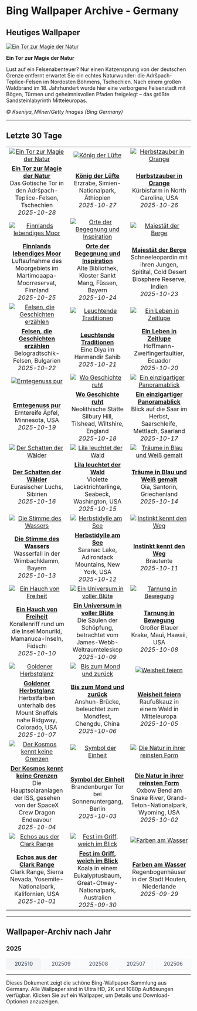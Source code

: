 # Bing Wallpaper Archive - Germany

## Heutiges Wallpaper

[![Ein Tor zur Magie der Natur](https://www.bing.com/th?id=OHR.TepliceRocks_DE-DE1966832338_UHD.jpg&pid=hp&w=2560)](https://bing.codexun.com/de/detail/20251028)

**Ein Tor zur Magie der Natur**

Lust auf ein Felsenabenteuer? Nur einen Katzensprung von der deutschen Grenze entfernt erwartet Sie ein echtes Naturwunder: die Adršpach-Teplice-Felsen im Nordosten Böhmens, Tschechien. Nach einem großen Waldbrand im 18. Jahrhundert wurde hier eine verborgene Felsenstadt mit Bögen, Türmen und geheimnisvollen Pfaden freigelegt – das größte Sandsteinlabyrinth Mitteleuropas.

*© Kseniya_Milner/Getty Images (Bing Germany)*

---

## Letzte 30 Tage

| | | |
|:---:|:---:|:---:|
| [![Ein Tor zur Magie der Natur](https://www.bing.com/th?id=OHR.TepliceRocks_DE-DE1966832338_UHD.jpg&pid=hp&w=2560)](https://bing.codexun.com/de/detail/20251028) | [![König der Lüfte](https://www.bing.com/th?id=OHR.AfricanRaven_DE-DE9134207646_UHD.jpg&pid=hp&w=2560)](https://bing.codexun.com/de/detail/20251027) | [![Herbstzauber in Orange](https://www.bing.com/th?id=OHR.PumpkinFarm_DE-DE1674202755_UHD.jpg&pid=hp&w=2560)](https://bing.codexun.com/de/detail/20251026) | 
| **[Ein Tor zur Magie der Natur](https://bing.codexun.com/de/detail/20251028)**<br>Das Gotische Tor in den Adršpach-Teplice-Felsen, Tschechien<br>*2025-10-28* | **[König der Lüfte](https://bing.codexun.com/de/detail/20251027)**<br>Erzrabe, Simien-Nationalpark, Äthiopien<br>*2025-10-27* | **[Herbstzauber in Orange](https://bing.codexun.com/de/detail/20251026)**<br>Kürbisfarm in North Carolina, USA<br>*2025-10-26* | 
| [![Finnlands lebendiges Moor](https://www.bing.com/th?id=OHR.MartimoaapaFinland_DE-DE0136132064_UHD.jpg&pid=hp&w=2560)](https://bing.codexun.com/de/detail/20251025) | [![Orte der Begegnung und Inspiration](https://www.bing.com/th?id=OHR.StMangLibrary_DE-DE0881251342_UHD.jpg&pid=hp&w=2560)](https://bing.codexun.com/de/detail/20251024) | [![Majestät der Berge](https://www.bing.com/th?id=OHR.SnowLeopard_DE-DE9074654183_UHD.jpg&pid=hp&w=2560)](https://bing.codexun.com/de/detail/20251023) | 
| **[Finnlands lebendiges Moor](https://bing.codexun.com/de/detail/20251025)**<br>Luftaufnahme des Moorgebiets im Martimoaapa-Moorreservat, Finnland<br>*2025-10-25* | **[Orte der Begegnung und Inspiration](https://bing.codexun.com/de/detail/20251024)**<br>Alte Bibliothek, Kloster Sankt Mang, Füssen, Bayern<br>*2025-10-24* | **[Majestät der Berge](https://bing.codexun.com/de/detail/20251023)**<br>Schneeleopardin mit ihren Jungen, Spitital, Cold Desert Biosphere Reserve, Indien<br>*2025-10-23* | 
| [![Felsen, die Geschichten erzählen](https://www.bing.com/th?id=OHR.BulgariaRocks_DE-DE9798723831_UHD.jpg&pid=hp&w=2560)](https://bing.codexun.com/de/detail/20251022) | [![Leuchtende Traditionen](https://www.bing.com/th?id=OHR.DiyaDiwali_DE-DE9030345451_UHD.jpg&pid=hp&w=2560)](https://bing.codexun.com/de/detail/20251021) | [![Ein Leben in Zeitlupe](https://www.bing.com/th?id=OHR.HoffmansSloth_DE-DE8974751665_UHD.jpg&pid=hp&w=2560)](https://bing.codexun.com/de/detail/20251020) | 
| **[Felsen, die Geschichten erzählen](https://bing.codexun.com/de/detail/20251022)**<br>Belogradtschik-Felsen, Bulgarien<br>*2025-10-22* | **[Leuchtende Traditionen](https://bing.codexun.com/de/detail/20251021)**<br>Eine Diya im Harmandir Sahib<br>*2025-10-21* | **[Ein Leben in Zeitlupe](https://bing.codexun.com/de/detail/20251020)**<br>Hoffmann-Zweifingerfaultier, Ecuador<br>*2025-10-20* | 
| [![Erntegenuss pur](https://www.bing.com/th?id=OHR.AppleHarvest_DE-DE2705439483_UHD.jpg&pid=hp&w=2560)](https://bing.codexun.com/de/detail/20251019) | [![Wo Geschichte ruht](https://www.bing.com/th?id=OHR.SilburyHill_DE-DE8918422000_UHD.jpg&pid=hp&w=2560)](https://bing.codexun.com/de/detail/20251018) | [![Ein einzigartiger Panoramablick](https://www.bing.com/th?id=OHR.MettlachAutumn_DE-DE9026182741_UHD.jpg&pid=hp&w=2560)](https://bing.codexun.com/de/detail/20251017) | 
| **[Erntegenuss pur](https://bing.codexun.com/de/detail/20251019)**<br>Erntereife Äpfel, Minnesota, USA<br>*2025-10-19* | **[Wo Geschichte ruht](https://bing.codexun.com/de/detail/20251018)**<br>Neolithische Stätte Silbury Hill, Tilshead, Wiltshire, England<br>*2025-10-18* | **[Ein einzigartiger Panoramablick](https://bing.codexun.com/de/detail/20251017)**<br>Blick auf die Saar im Herbst, Saarschleife, Mettlach, Saarland<br>*2025-10-17* | 
| [![Der Schatten der Wälder](https://www.bing.com/th?id=OHR.SiberianLynx_DE-DE4192979708_UHD.jpg&pid=hp&w=2560)](https://bing.codexun.com/de/detail/20251016) | [![Lila leuchtet der Wald](https://www.bing.com/th?id=OHR.AmethystLaccaria_DE-DE4085236718_UHD.jpg&pid=hp&w=2560)](https://bing.codexun.com/de/detail/20251015) | [![Träume in Blau und Weiß gemalt](https://www.bing.com/th?id=OHR.OiaSantorini_DE-DE3882296731_UHD.jpg&pid=hp&w=2560)](https://bing.codexun.com/de/detail/20251014) | 
| **[Der Schatten der Wälder](https://bing.codexun.com/de/detail/20251016)**<br>Eurasischer Luchs, Sibirien<br>*2025-10-16* | **[Lila leuchtet der Wald](https://bing.codexun.com/de/detail/20251015)**<br>Violette Lacktrichterlinge, Seabeck, Washington, USA<br>*2025-10-15* | **[Träume in Blau und Weiß gemalt](https://bing.codexun.com/de/detail/20251014)**<br>Oia, Santorin, Griechenland<br>*2025-10-14* | 
| [![Die Stimme des Wassers](https://www.bing.com/th?id=OHR.HinterseeWaterfall_DE-DE9807935907_UHD.jpg&pid=hp&w=2560)](https://bing.codexun.com/de/detail/20251013) | [![Herbstidylle am See](https://www.bing.com/th?id=OHR.SaranacLake_DE-DE3608042378_UHD.jpg&pid=hp&w=2560)](https://bing.codexun.com/de/detail/20251012) | [![Instinkt kennt den Weg](https://www.bing.com/th?id=OHR.WoodDuckHen_DE-DE3532721036_UHD.jpg&pid=hp&w=2560)](https://bing.codexun.com/de/detail/20251011) | 
| **[Die Stimme des Wassers](https://bing.codexun.com/de/detail/20251013)**<br>Wasserfall in der Wimbachklamm, Bayern<br>*2025-10-13* | **[Herbstidylle am See](https://bing.codexun.com/de/detail/20251012)**<br>Saranac Lake, Adirondack Mountains, New York, USA<br>*2025-10-12* | **[Instinkt kennt den Weg](https://bing.codexun.com/de/detail/20251011)**<br>Brautente<br>*2025-10-11* | 
| [![Ein Hauch von Freiheit](https://www.bing.com/th?id=OHR.MonurikiFiji_DE-DE3464420542_UHD.jpg&pid=hp&w=2560)](https://bing.codexun.com/de/detail/20251010) | [![Ein Universum in voller Blüte](https://www.bing.com/th?id=OHR.WebbPillars_DE-DE3382075540_UHD.jpg&pid=hp&w=2560)](https://bing.codexun.com/de/detail/20251009) | [![Tarnung in Bewegung](https://www.bing.com/th?id=OHR.OctopusCyanea_DE-DE3244013803_UHD.jpg&pid=hp&w=2560)](https://bing.codexun.com/de/detail/20251008) | 
| **[Ein Hauch von Freiheit](https://bing.codexun.com/de/detail/20251010)**<br>Korallenriff rund um die Insel Monuriki, Mamanuca-Inseln, Fidschi<br>*2025-10-10* | **[Ein Universum in voller Blüte](https://bing.codexun.com/de/detail/20251009)**<br>Die Säulen der Schöpfung, betrachtet vom James-Webb-Weltraumteleskop<br>*2025-10-09* | **[Tarnung in Bewegung](https://bing.codexun.com/de/detail/20251008)**<br>Großer Blauer Krake, Maui, Hawaii, USA<br>*2025-10-08* | 
| [![Goldener Herbstglanz](https://www.bing.com/th?id=OHR.RidgwayAspens_DE-DE7371815159_UHD.jpg&pid=hp&w=2560)](https://bing.codexun.com/de/detail/20251007) | [![Bis zum Mond und zurück](https://www.bing.com/th?id=OHR.AnshunBridge_DE-DE2900249010_UHD.jpg&pid=hp&w=2560)](https://bing.codexun.com/de/detail/20251006) | [![Weisheit feiern](https://www.bing.com/th?id=OHR.TeacherOwl_DE-DE2816959094_UHD.jpg&pid=hp&w=2560)](https://bing.codexun.com/de/detail/20251005) | 
| **[Goldener Herbstglanz](https://bing.codexun.com/de/detail/20251007)**<br>Herbstfarben unterhalb des Mount Sneffels nahe Ridgway, Colorado, USA<br>*2025-10-07* | **[Bis zum Mond und zurück](https://bing.codexun.com/de/detail/20251006)**<br>Anshun-Brücke, beleuchtet zum Mondfest, Chengdu, China<br>*2025-10-06* | **[Weisheit feiern](https://bing.codexun.com/de/detail/20251005)**<br>Raufußkauz in einem Wald in Mitteleuropa<br>*2025-10-05* | 
| [![Der Kosmos kennt keine Grenzen](https://www.bing.com/th?id=OHR.DragonEndeavour_DE-DE7375931305_UHD.jpg&pid=hp&w=2560)](https://bing.codexun.com/de/detail/20251004) | [![Symbol der Einheit](https://www.bing.com/th?id=OHR.BrandenburgGate_DE-DE4138430516_UHD.jpg&pid=hp&w=2560)](https://bing.codexun.com/de/detail/20251003) | [![Die Natur in ihrer reinsten Form](https://www.bing.com/th?id=OHR.OxbowBend_DE-DE1318690148_UHD.jpg&pid=hp&w=2560)](https://bing.codexun.com/de/detail/20251002) | 
| **[Der Kosmos kennt keine Grenzen](https://bing.codexun.com/de/detail/20251004)**<br>Die Hauptsolaranlagen der ISS, gesehen von der SpaceX Crew Dragon Endeavour<br>*2025-10-04* | **[Symbol der Einheit](https://bing.codexun.com/de/detail/20251003)**<br>Brandenburger Tor bei Sonnenuntergang, Berlin<br>*2025-10-03* | **[Die Natur in ihrer reinsten Form](https://bing.codexun.com/de/detail/20251002)**<br>Oxbow Bend am Snake River, Grand-Teton-Nationalpark, Wyoming, USA<br>*2025-10-02* | 
| [![Echos aus der Clark Range](https://www.bing.com/th?id=OHR.YosemiteClark_DE-DE1037605908_UHD.jpg&pid=hp&w=2560)](https://bing.codexun.com/de/detail/20251001) | [![Fest im Griff, weich im Blick](https://www.bing.com/th?id=OHR.EucalyptusKoala_DE-DE1090162276_UHD.jpg&pid=hp&w=2560)](https://bing.codexun.com/de/detail/20250930) | [![Farben am Wasser](https://www.bing.com/th?id=OHR.HoutenHouses_DE-DE0958725859_UHD.jpg&pid=hp&w=2560)](https://bing.codexun.com/de/detail/20250929) | 
| **[Echos aus der Clark Range](https://bing.codexun.com/de/detail/20251001)**<br>Clark Range, Sierra Nevada, Yosemite-Nationalpark, Kalifornien, USA<br>*2025-10-01* | **[Fest im Griff, weich im Blick](https://bing.codexun.com/de/detail/20250930)**<br>Koala in einem Eukalyptusbaum, Great-Otway-Nationalpark, Australien<br>*2025-09-30* | **[Farben am Wasser](https://bing.codexun.com/de/detail/20250929)**<br>Regenbogenhäuser in der Stadt Houten, Niederlande<br>*2025-09-29* | 


---

## Wallpaper-Archiv nach Jahr

### 2025
<div style="display: grid; grid-template-columns: repeat(auto-fit, minmax(80px, 1fr)); gap: 6px; margin: 12px 0;">
<a href="https://bing.codexun.com/de/archive/202510" style="padding: 6px 12px; font-size: 14px; border-radius: 6px; box-shadow: 0 1px 2px rgba(0,0,0,0.1); background-color: #f3f4f6; color: #374151; text-decoration: none; text-align: center; transition: background-color 0.2s ease; font-weight: 500;">202510</a>
<a href="https://bing.codexun.com/de/archive/202509" style="padding: 6px 12px; font-size: 14px; border-radius: 6px; box-shadow: 0 1px 2px rgba(0,0,0,0.1); background-color: #f9fafb; color: #374151; text-decoration: none; text-align: center; transition: background-color 0.2s ease;">202509</a>
<a href="https://bing.codexun.com/de/archive/202508" style="padding: 6px 12px; font-size: 14px; border-radius: 6px; box-shadow: 0 1px 2px rgba(0,0,0,0.1); background-color: #f9fafb; color: #374151; text-decoration: none; text-align: center; transition: background-color 0.2s ease;">202508</a>
<a href="https://bing.codexun.com/de/archive/202507" style="padding: 6px 12px; font-size: 14px; border-radius: 6px; box-shadow: 0 1px 2px rgba(0,0,0,0.1); background-color: #f9fafb; color: #374151; text-decoration: none; text-align: center; transition: background-color 0.2s ease;">202507</a>
<a href="https://bing.codexun.com/de/archive/202506" style="padding: 6px 12px; font-size: 14px; border-radius: 6px; box-shadow: 0 1px 2px rgba(0,0,0,0.1); background-color: #f9fafb; color: #374151; text-decoration: none; text-align: center; transition: background-color 0.2s ease;">202506</a>
</div>



---

Dieses Dokument zeigt die schöne Bing-Wallpaper-Sammlung aus Germany. Alle Wallpaper sind in Ultra HD, 2K und 1080p Auflösungen verfügbar. Klicken Sie auf ein Wallpaper, um Details und Download-Optionen anzuzeigen.
